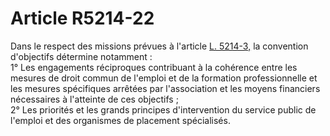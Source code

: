 # Article R5214-22

  
Dans le respect des missions prévues à l'article [L. 5214-3,][1] la convention d'objectifs détermine notamment :   
1° Les engagements réciproques contribuant à la cohérence entre les mesures de droit commun de l'emploi et de la formation professionnelle et les mesures spécifiques arrêtées par l'association et les moyens financiers nécessaires à l'atteinte de ces objectifs ;   
2° Les priorités et les grands principes d'intervention du service public de l'emploi et des organismes de placement spécialisés.

 [1]: /affichCodeArticle.do?cidTexte=LEGITEXT000006072050&idArticle=LEGIARTI000006903726&dateTexte=&categorieLien=cid
